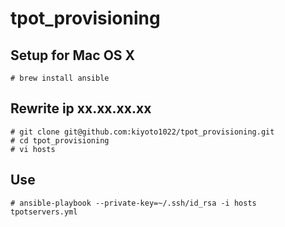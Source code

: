 # tpot_provisioning

## Setup for Mac OS X
```
# brew install ansible
```

## Rewrite ip xx.xx.xx.xx
```
# git clone git@github.com:kiyoto1022/tpot_provisioning.git
# cd tpot_provisioning
# vi hosts
```

## Use
```
# ansible-playbook --private-key=~/.ssh/id_rsa -i hosts tpotservers.yml
```
